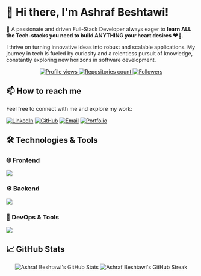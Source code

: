 # 👋 Hi there, I'm Ashraf Beshtawi!

🚀 A passionate and driven Full-Stack Developer always eager to **learn ALL the Tech-stacks you need to build ANYTHING your heart desires ❤️‍🔥**.

I thrive on turning innovative ideas into robust and scalable applications. My journey in tech is fueled by curiosity and a relentless pursuit of knowledge, constantly exploring new horizons in software development.

<p align="center">
  <a href="https://github.com/ashrafbeshtawi">
    <img
      src="https://komarev.com/ghpvc/?username=ashrafbeshtawi&label=Profile%20Views&color=ff4c6b&style=flat-square"
      alt="Profile views"
    />
  </a>
  <a href="https://github.com/ashrafbeshtawi?tab=repositories">
    <img
      src="https://badgen.net/badge/Repos/15/purple"
      alt="Repositories count"
    />
  </a>
  <a href="https://github.com/ashrafbeshtawi?tab=followers">
    <img
      src="https://badgen.net/badge/Followers/10/green"
      alt="Followers"
    />
  </a>
</p>

## 📫 How to reach me

Feel free to connect with me and explore my work:

[![LinkedIn](https://img.shields.io/badge/LinkedIn-0077B5?style=for-the-badge&logo=linkedin&logoColor=white)](https://www.linkedin.com/in/ashrafbeshtawi/)
[![GitHub](https://img.shields.io/badge/GitHub-100000?style=for-the-badge&logo=github&logoColor=white)](https://github.com/ashrafbeshtawi)
[![Email](https://img.shields.io/badge/Email-D14836?style=for-the-badge&logo=gmail&logoColor=white)](mailto:beshtawi.ashraf@gmail.com)
[![Portfolio](https://img.shields.io/badge/Portfolio-A435F0?style=for-the-badge&logo=globe&logoColor=white)](https://ashrafbeshtawi.github.io/)


## 🛠️ Technologies & Tools

### 🌐 Frontend
<p align="left">
  <img src="https://skillicons.dev/icons?i=js,typescript,react,vue,nextjs" />
</p>

### ⚙️ Backend
<p align="left">
  <img src="https://skillicons.dev/icons?i=php,symfony,nodejs,python,postgresql" />
</p>

### 🧰 DevOps & Tools
<p align="left">
  <img src="https://skillicons.dev/icons?i=docker,git,github" />
</p>


## 📈 GitHub Stats

<p align="center">
  <img src="https://github-readme-stats.vercel.app/api?username=ashrafbeshtawi&show_icons=true&theme=radical" alt="Ashraf Beshtawi's GitHub Stats"/>
  <img src="https://github-readme-streak-stats.herokuapp.com/?user=ashrafbeshtawi&theme=radical" alt="Ashraf Beshtawi's GitHub Streak"/>
</p>

